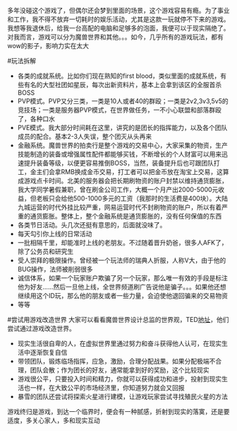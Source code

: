 多年没碰这个游戏了，但偶尔还会梦到里面的场景，这个游戏容易有瘾。为了事业和工作，我不得不放弃一切耗时的娱乐活动，尤其是这款一玩就停不下来的游戏。我想等我退休后，给我一台高配的电脑和足够多的泡面，我便可以于现实隔绝了。
对我而言，游戏可以分为魔兽世界和其他。。。如今，几乎所有的游戏玩法，都有wow的影子，影响力实在太大

#玩法拆解
- 各类的成就系统。比如你们现在熟知的first blood，类似里面的成就系统，有些有名的大型社团如星辰，每次出新资料片，基本上会拿到该区的全服首杀BOSS
- PVP模式。PVP又分三类，一类是10人或者40的群殴；一类是2v2,3v3,5v5的竞技场；一类是服务器PVP模式，在世界做任务，一不小心联盟和部落群殴了，各种口水
- PVE模式。我大部分时间耗在这里，讲究的是团长的指挥能力，以及各个团队成员的配合。基本2-3人失误，整个团灭从头再来
- 金融系统。魔兽世界的拍卖行是整个游戏的交易中心，大家采集的物资，生产技能制造的装备或增强属性配件都能够买钱，不断增长的个人财富可以用来迅速提升装备等级，以便更容易推倒BOSS，当然，装备提升后也可跟团队打工，金主们会拿RMB换成金币交易，打工者可以把金币放在淘宝上交易，这算成游戏点卡时间。北美的服务器会把长期刷物资的账户封禁以维持通货膨胀，我大学同学暑假兼职，曾在刷金公司工作，大概一个月产出2000-5000元收益，但老板只会给他500-1000多元的工资（我那时的生活费是400块）。大陆九城运营的时代外挂比较严重，网易运营时代不封刷物资的账户，所以有着严重的通货膨胀。整体上，整个金融系统是通货膨胀的，没有任何保值的东西
- 各类节日活动。头几次还挺有意思的，后面就没味了。
- 每天勾引你上线的日常活动
- 一批相隔千里，却能准时上线的老朋友。不过随着晋升奶爸，很多人AFK了，除了公务员和研究生
- 受人崇拜的极限操作。曾经被一个玩法师的瑞典人折服，人称V大，由于他的BUG操作，法师被削弱很多
- 诚信体系，如果一个玩家账户欺骗了另一个玩家，那么唯一有效的手段是标注他为好友......然后一旦他上线，全世界频道刷广告说他是骗子。。。如果他还想继续用这个ID玩，那么他的朋友或者一些力量，会迫使他退回骗来的交易物资
- 等等

#尝试用游戏改造世界
大家可以看看魔兽世界设计总监的世界观，TED[地址](http://open.163.com/movie/2011/7/M/G/M7AQ832D9_M7AQHAHMG.html)，他们尝试通过游戏改造世界。
- 现实生活很自卑的人，在虚拟世界里通过努力和奋斗获得他人认可，在现实生活中逐渐恢复自信
- 带领团队，锻炼临场指挥，应急，激励，合理分配战果。如果分配极端不合理，团队会散；作为团长的好友，通常能拿到好的奖励，这个比较现实
- 游戏很公平，只要投入时间和精力，你就可以获得成功和进步，投射到现实生活也一样，在大致公平的市场经济里，你知道努力就会又回报
- 暴雪的团队还尝试将探索火星进行建模，让游戏玩家尝试寻找殖民火星的方法

游戏终归是游戏，到达一个临界时，便会有一种腻感，折射到现实的落寞，还是要适度，多关心家人，多和现实互动
